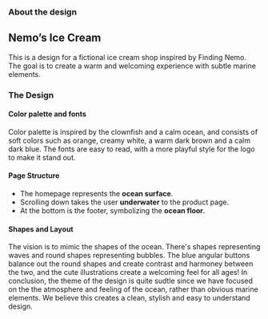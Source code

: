 ### About the design

## Nemo’s Ice Cream
This is a design for a fictional ice cream shop inspired by Finding Nemo. The goal is to create a warm and welcoming experience with subtle marine elements.

### The Design

#### Color palette and fonts

Color palette is inspired by the clownfish and a calm ocean, and consists of soft colors such as orange, creamy white, a warm dark brown and a calm dark blue. The fonts are easy to read, with a more playful style for the logo to make it stand out. 

#### Page Structure
- The homepage represents the **ocean surface**.
- Scrolling down takes the user **underwater** to the product page.
- At the bottom is the footer, symbolizing the **ocean floor**.

#### Shapes and Layout

The vision is to mimic the shapes of the ocean. There's shapes representing waves and round shapes representing bubbles. The blue angular buttons balance out the round shapes and create contrast and harmoney between the two, and the cute illustrations create a welcoming feel for all ages! In conclusion, the theme of the design is quite sudtle since we have focused on the the atmosphere and feeling of the ocean, rather than obvious marine elements. We believe this creates a clean, stylish and easy to understand design.
